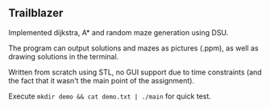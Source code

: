 ## Trailblazer

Implemented dijkstra, A* and random maze generation using DSU.

The program can output solutions and mazes as pictures (.ppm), as well as drawing solutions in the terminal.

Written from scratch using STL, no GUI support due to time constraints (and the fact that it wasn't the main point of the assignment).

Execute `mkdir demo && cat demo.txt | ./main` for quick test.
